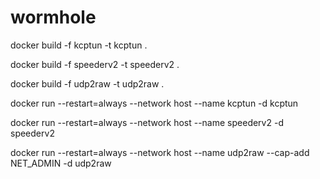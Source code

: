 # wormhole

docker build -f kcptun -t kcptun .

docker build -f speederv2 -t speederv2 .

docker build -f udp2raw -t udp2raw .

docker run --restart=always --network host --name kcptun -d kcptun

docker run --restart=always --network host --name speederv2 -d speederv2

docker run --restart=always --network host --name udp2raw --cap-add NET_ADMIN -d udp2raw
